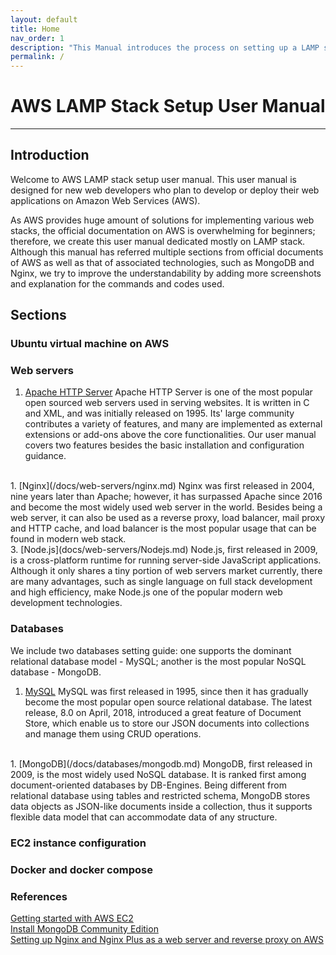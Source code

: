 ```yaml
---
layout: default
title: Home
nav_order: 1
description: "This Manual introduces the process on setting up a LAMP stack on Amazon Web Services (AWS)"
permalink: /
---
```


# AWS LAMP Stack Setup User Manual

---

## Introduction
Welcome to AWS LAMP stack setup user manual. This user manual is designed for new web developers who plan to develop or deploy their web applications on Amazon Web Services (AWS). 

As AWS provides huge amount of solutions for implementing various web stacks, the official documentation on AWS is overwhelming for beginners; therefore, we create this user manual dedicated mostly on LAMP stack. Although this manual has referred multiple sections from official documents of AWS as well as that of associated technologies, such as MongoDB and Nginx, we try to improve the understandability by adding more screenshots and explanation for the commands and codes used.

## Sections

### Ubuntu virtual machine on AWS

### Web servers
 
1. [Apache HTTP Server](/docs/web-servers/apache.md)
    Apache HTTP Server is one of the most popular open sourced web servers used in serving websites. It is written in C and XML, and was initially released on 1995. Its' large community contributes a variety of features, and many are implemented as external extensions or add-ons above the core functionalities. Our user manual covers two features besides the basic installation and configuration guidance.
<br>
1. [Nginx](/docs/web-servers/nginx.md)
    Nginx was first released in 2004, nine years later than Apache; however, it has surpassed Apache since 2016 and become the most widely used web server in the world. Besides being a web server, it can also be used as a reverse proxy, load balancer, mail proxy and HTTP cache, and load balancer is the most popular usage that can be found in modern web stack. 
<br>
3. [Node.js](docs/web-servers/Nodejs.md)
    Node.js, first released in 2009, is a cross-platform runtime for running server-side JavaScript applications. Although it only shares a tiny portion of web servers market currently, there are many advantages, such as single language on full stack development and high efficiency, make Node.js one of the popular modern web development technologies. 

### Databases
We include two databases setting guide: one supports the dominant relational database model - MySQL; another is the most popular NoSQL database - MongoDB.

1. [MySQL](/docs/databases/mysql.md) 
MySQL was first released in 1995, since then it has gradually become the most popular open source relational database. The latest release, 8.0 on April, 2018, introduced a great feature of Document Store, which enable us to store our JSON documents into collections and manage them using CRUD operations. 
<br>
1. [MongoDB](/docs/databases/mongodb.md) 
MongoDB, first released in 2009, is the most widely used NoSQL database. It is ranked first among document-oriented databases by DB-Engines. Being different from relational database using tables and restricted schema, MongoDB stores data objects as JSON-like documents inside a collection, thus it supports flexible data model that can accommodate data of any structure. 

### EC2 instance configuration

### Docker and docker compose

### References
[Getting started with AWS EC2](https://aws.amazon.com/ec2/getting-started/)  
[Install MongoDB Community Edition](https://docs.mongodb.com/manual/tutorial/install-mongodb-on-ubuntu/)  
[Setting up Nginx and Nginx Plus as a web server and reverse proxy on AWS](https://www.nginx.com/blog/setting-up-nginx/)

